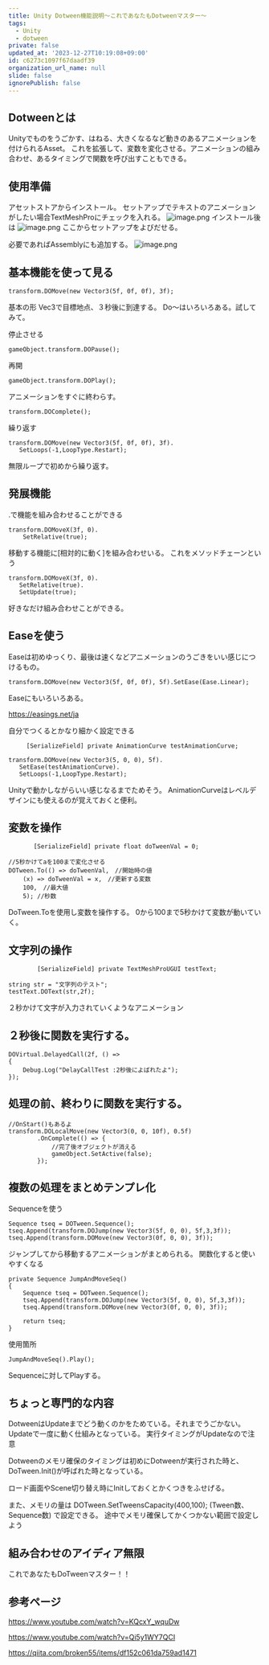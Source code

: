 ```yaml
---
title: Unity Dotween機能説明～これであなたもDotweenマスター～
tags:
  - Unity
  - dotween
private: false
updated_at: '2023-12-27T10:19:08+09:00'
id: c6273c1097f67daadf39
organization_url_name: null
slide: false
ignorePublish: false
---
```

## Dotweenとは
Unityでものをうごかす、はねる、大きくなるなど動きのあるアニメーションを付けられるAsset。
これを拡張して、変数を変化させる。アニメーションの組み合わせ、あるタイミングで関数を呼び出すこともできる。

## 使用準備
アセットストアからインストール。
セットアップでテキストのアニメーションがしたい場合TextMeshProにチェックを入れる。
![image.png](https://qiita-image-store.s3.ap-northeast-1.amazonaws.com/0/2294598/a83c9a32-0899-38c4-f115-2948e28c566c.png)
インストール後は
![image.png](https://qiita-image-store.s3.ap-northeast-1.amazonaws.com/0/2294598/af8a40c2-f88e-e436-a666-40a4f5e15741.png)
ここからセットアップをよびだせる。

必要であればAssemblyにも追加する。
![image.png](https://qiita-image-store.s3.ap-northeast-1.amazonaws.com/0/2294598/24362373-2fb3-1022-7ba3-97321c516a0a.png)

## 基本機能を使って見る
```
transform.DOMove(new Vector3(5f, 0f, 0f), 3f);
```
基本の形
Vec3で目標地点、３秒後に到達する。
Do～はいろいろある。試してみて。

停止させる
```
gameObject.transform.DOPause();
```
再開
```
gameObject.transform.DOPlay();
```
アニメーションをすぐに終わらす。
```
transform.DOComplete();
```
繰り返す
```
transform.DOMove(new Vector3(5f, 0f, 0f), 3f).
   SetLoops(-1,LoopType.Restart);
```
無限ループで初めから繰り返す。

## 発展機能
.で機能を組み合わせることができる
```
transform.DOMoveX(3f, 0).
    SetRelative(true);
```
移動する機能に[相対的に動く]を組み合わせいる。
これをメソッドチェーンという

```
transform.DOMoveX(3f, 0).
   SetRelative(true).
   SetUpdate(true);
```
好きなだけ組み合わせことができる。

## Easeを使う
Easeは初めゆっくり、最後は速くなどアニメーションのうごきをいい感じにつけるもの。
```
transform.DOMove(new Vector3(5f, 0f, 0f), 5f).SetEase(Ease.Linear);
```
Easeにもいろいろある。

https://easings.net/ja

自分でつくるとかなり細かく設定できる
 ```
      [SerializeField] private AnimationCurve testAnimationCurve;
 ```
 ```
 transform.DOMove(new Vector3(5, 0, 0), 5f).
    SetEase(testAnimationCurve).
    SetLoops(-1,LoopType.Restart);
 ```
 Unityで動かしながらいい感じなるまでためそう。
 AnimationCurveはレベルデザインにも使えるのが覚えておくと便利。
 
## 変数を操作
```
       [SerializeField] private float doTweenVal = 0;
```
```
//5秒かけてaを100まで変化させる
DOTween.To(() => doTweenVal,　//開始時の値
    (x) => doTweenVal = x,　//更新する変数
    100,　//最大値
    5); //秒数
```
DoTween.Toを使用し変数を操作する。
0から100まで5秒かけて変数が動いていく。

## 文字列の操作
```
        [SerializeField] private TextMeshProUGUI testText;
```
```
string str = "文字列のテスト";
testText.DOText(str,2f);
```
２秒かけて文字が入力されていくようなアニメーション

## ２秒後に関数を実行する。
```
DOVirtual.DelayedCall(2f, () =>
{
    Debug.Log("DelayCallTest :2秒後によばれたよ");
});
```
## 処理の前、終わりに関数を実行する。
```
//OnStart()もあるよ
transform.DOLocalMove(new Vector3(0, 0, 10f), 0.5f)
        .OnComplete(() => {
            //完了後オブジェクトが消える
            gameObject.SetActive(false);
        });
```
## 複数の処理をまとめテンプレ化
Sequenceを使う
```
Sequence tseq = DOTween.Sequence();
tseq.Append(transform.DOJump(new Vector3(5f, 0, 0), 5f,3,3f));
tseq.Append(transform.DOMove(new Vector3(0f, 0, 0), 3f));
```
ジャンプしてから移動するアニメーションがまとめられる。
関数化すると使いやすくなる

```
private Sequence JumpAndMoveSeq()
{
    Sequence tseq = DOTween.Sequence();
    tseq.Append(transform.DOJump(new Vector3(5f, 0, 0), 5f,3,3f));
    tseq.Append(transform.DOMove(new Vector3(0f, 0, 0), 3f));

    return tseq;
}
```
使用箇所
```
JumpAndMoveSeq().Play();
```
Sequenceに対してPlayする。


## ちょっと専門的な内容
DotweenはUpdateまでどう動くのかをためている。それまでうごかない。Updateで一度に動く仕組みとなっている。
実行タイミングがUpdateなので注意

Dotweenのメモリ確保のタイミングは初めにDotweenが実行された時と、
DoTween.Init()が呼ばれた時となっている。

ロード画面やScene切り替え時にInitしておくとかくつきをふせげる。

また、メモリの量は
DOTween.SetTweensCapacity(400,100);
(Tween数、Sequence数)
で設定できる。
途中でメモリ確保してかくつかない範囲で設定しよう


## 組み合わせのアイディア無限
これであなたもDoTweenマスター！！

## 参考ページ

https://www.youtube.com/watch?v=KQcxY_wquDw

https://www.youtube.com/watch?v=Qi5y1WY7QCI

https://qiita.com/broken55/items/df152c061da759ad1471

